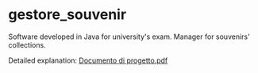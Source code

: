# gestore_souvenir
Software developed in Java for university's exam. Manager for souvenirs' collections.

Detailed explanation: [Documento di progetto.pdf](https://github.com/SianiEmanuele/gestore_souvenir/files/12837500/Documento.di.progetto.pdf)
